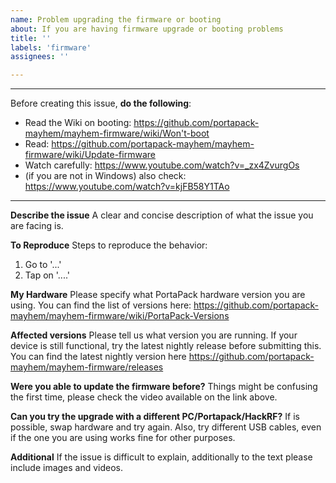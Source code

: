 ```yaml
---
name: Problem upgrading the firmware or booting
about: If you are having firmware upgrade or booting problems
title: ''
labels: 'firmware'
assignees: ''

---
```


----
Before creating this issue, **do the following**: 
* Read the Wiki on booting: https://github.com/portapack-mayhem/mayhem-firmware/wiki/Won't-boot
* Read: https://github.com/portapack-mayhem/mayhem-firmware/wiki/Update-firmware
* Watch carefully: https://www.youtube.com/watch?v=_zx4ZvurgOs
* (if you are not in Windows) also check: https://www.youtube.com/watch?v=kjFB58Y1TAo

----

**Describe the issue**
A clear and concise description of what the issue you are facing is. 

**To Reproduce**
Steps to reproduce the behavior:
1. Go to '...'
2. Tap on '....'


**My Hardware**
Please specify what PortaPack hardware version you are using. 
You can find the list of versions here: https://github.com/portapack-mayhem/mayhem-firmware/wiki/PortaPack-Versions

**Affected versions**
Please tell us what version you are running. 
If your device is still functional, try the latest nightly release before submitting this. 
You can find the latest nightly version here https://github.com/portapack-mayhem/mayhem-firmware/releases

**Were you able to update the firmware before?**
Things might be confusing the first time, please check the video available on the link above.

**Can you try the upgrade with a different PC/Portapack/HackRF?**
If is possible, swap hardware and try again. Also, try different USB cables, even if the one you are using works fine for other purposes.

**Additional**
If the issue is difficult to explain, additionally to the text please include images and videos.
